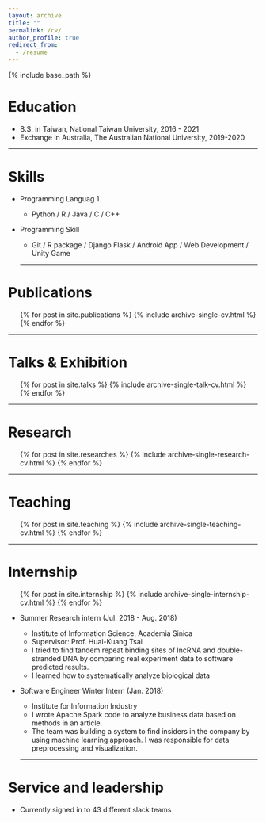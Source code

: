 ```yaml
---
layout: archive
title: ""
permalink: /cv/
author_profile: true
redirect_from:
  - /resume
---
```


{% include base_path %}

Education
======
* B.S. in Taiwan, National Taiwan University, 2016 - 2021
* Exchange in Australia, The Australian National University, 2019-2020

---

Skills
======
* Programming Languag 1
  * Python / R / Java / C / C++
* Programming Skill
  * Git / R package / Django Flask / Android App / Web Development / Unity Game

  ---

Publications
======
  <ul>{% for post in site.publications %}
    {% include archive-single-cv.html %}
  {% endfor %}</ul>

  ---

Talks & Exhibition
======
  <ul>{% for post in site.talks %}
    {% include archive-single-talk-cv.html %}
  {% endfor %}</ul>

  ---

Research
======
  <ul>{% for post in site.researches %}
    {% include archive-single-research-cv.html %}
  {% endfor %}</ul>

  ---

Teaching
======
  <ul>{% for post in site.teaching %}
    {% include archive-single-teaching-cv.html %}
  {% endfor %}</ul>

---

Internship
======
<ul>{% for post in site.internship %}
  {% include archive-single-internship-cv.html %}
{% endfor %}</ul>

* Summer Research intern (Jul. 2018 - Aug. 2018)
  * Institute of Information Science, Academia Sinica
  * Supervisor: Prof. Huai-Kuang Tsai
  * I tried to find tandem repeat binding sites of lncRNA and double-stranded DNA by comparing real experiment data to software predicted results.
  * I learned how to systematically analyze biological data

* Software Engineer Winter Intern (Jan. 2018)
  * Institute for Information Industry
  * I wrote Apache Spark code to analyze business data based on methods in an article.
  * The team was building a system to find insiders in the company by using machine learning approach. I was responsible for data preprocessing and visualization.

  ---

Service and leadership
======
* Currently signed in to 43 different slack teams

